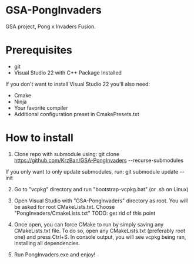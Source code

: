 # GSA-PongInvaders
GSA project, Pong x Invaders Fusion.

# Prerequisites
- git
- Visual Studio 22 with C++ Package Installed

If you don't want to install Visual Studio 22 you'll also need:
- Cmake
- Ninja
- Your favorite compiler
- Additional configuration preset in CmakePresets.txt

# How to install
1. Clone repo with submodule using: 
git clone https://github.com/KrzBan/GSA-PongInvaders --recurse-submodules

If you only want to only update submodules, run:
git submodule update --init

2. Go to "vcpkg" directory and run "bootstrap-vcpkg.bat" (or .sh on Linux)

3. Open Visual Studio with "GSA-PongInvaders" directory as root.
You will be asked for root CMakeLists.txt. Choose "PongInvaders/CmakeLists.txt"
TODO: get rid of this point

4. Once open, you can force CMake to run by simply saving any CMakeLists.txt file.
To do so, open any CMakeLists.txt (preferably root one) and press Ctrl+S.
In console output, you will see vcpkg being ran, installing all dependencies.

5. Run PongInvaders.exe and enjoy!

